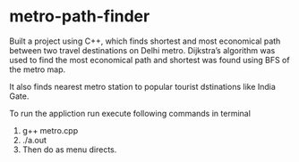 # metro-path-finder
Built a project using C++, which finds shortest and most economical path between two travel destinations on Delhi metro. Dijkstra’s algorithm was used to find the most economical path and shortest was found using BFS of the metro map.

It also finds nearest metro station to popular tourist dstinations like India Gate.

To run the appliction run execute following commands in terminal 
  1. g++ metro.cpp
  2. ./a.out
  3. Then do as menu directs.
